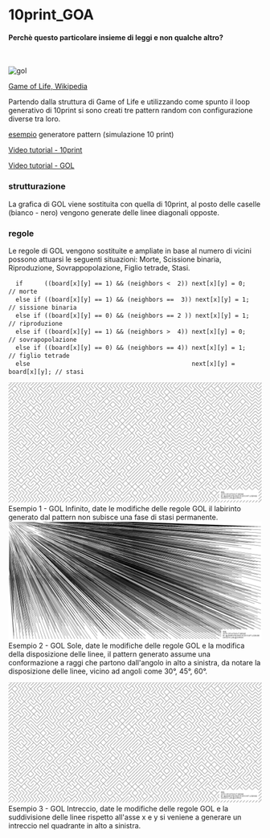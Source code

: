 # 10print_GOA

#### Perchè questo particolare insieme di leggi e non qualche altro?                  
                                

<br>

![gol](https://www.doc.ic.ac.uk/project/examples/2012/163/g1216326/img/gameoflife.png)

[Game of Life, Wikipedia](https://en.wikipedia.org/wiki/Conway%27s_Game_of_Life)<br>


Partendo dalla struttura di Game of Life e utilizzando come spunto il loop generativo di 10print
si sono creati tre pattern random con configurazione diverse tra loro.

[esempio](http://www.6502asm.com/) generatore pattern (simulazione 10 print)

[Video tutorial - 10print](https://www.youtube.com/watch?v=bEyTZ5ZZxZs)

[Video tutorial - GOL](https://www.youtube.com/watch?v=FWSR_7kZuYg&t=518s)


### strutturazione
La grafica di GOL viene sostituita con quella di 10print, al posto delle caselle (bianco - nero)
vengono generate delle linee diagonali opposte.


### regole
Le regole di GOL vengono sostituite e ampliate
in base al numero di vicini possono attuarsi le seguenti situazioni:
Morte, Scissione binaria, Riproduzione, Sovrappopolazione, Figlio tetrade, Stasi.

      if      ((board[x][y] == 1) && (neighbors <  2)) next[x][y] = 0;           // morte
      else if ((board[x][y] == 1) && (neighbors ==  3)) next[x][y] = 1;          // sissione binaria
      else if ((board[x][y] == 0) && (neighbors == 2 )) next[x][y] = 1;          // riproduzione
      else if ((board[x][y] == 1) && (neighbors >  4)) next[x][y] = 0;           // sovrapopolazione
      else if ((board[x][y] == 0) && (neighbors == 4)) next[x][y] = 1;           // figlio tetrade
      else                                             next[x][y] = board[x][y]; // stasi
![goa_base](https://raw.githubusercontent.com/legeinteukein/10print_GOA/master/infinito.jpg)
Esempio 1 - GOL Infinito, date le modifiche delle regole GOL il labirinto generato dal pattern non subisce una fase di stasi permanente.<br>
![goa_base](https://raw.githubusercontent.com/legeinteukein/10print_GOA/master/sole.jpg)
Esempio 2 - GOL Sole, date le modifiche delle regole GOL e la modifica della disposizione delle linee, il pattern generato assume una conformazione a raggi che partono dall'angolo in alto a sinistra, da notare la disposizione delle linee, vicino ad angoli come 30°, 45°, 60°.<br>

![goa_base](https://raw.githubusercontent.com/legeinteukein/10print_GOA/master/infinito.jpg)
Esempio 3 - GOL Intreccio, date le modifiche delle regole GOL e la suddivisione delle linee rispetto all'asse x e y si veniene a generare un intreccio nel quadrante in alto a sinistra.<br>
